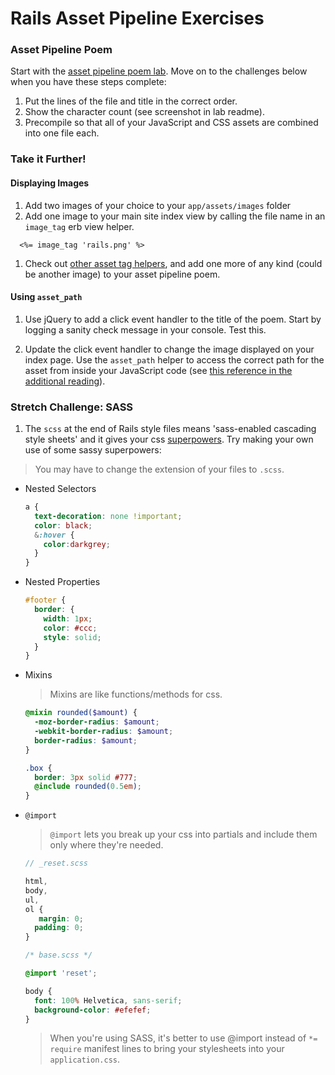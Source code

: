 # Rails Asset Pipeline Exercises

### Asset Pipeline Poem

Start with the [asset pipeline poem lab](https://github.com/sf-wdi-27-28/asset_pipeline_poem).  Move on to the challenges below when you have these steps complete:

1. Put the lines of the file and title in the correct order.  
2. Show the character count (see screenshot in lab readme).  
3. Precompile so that all of your JavaScript and CSS assets are combined into one file each.

### Take it Further!

#### Displaying Images

 1. Add two images of your choice to your `app/assets/images` folder
 2. Add one image to your main site index view by calling the file name in an `image_tag` erb view helper.
 
  ```
    <%= image_tag 'rails.png' %>
  ```
 
 1. Check out [other asset tag helpers](http://api.rubyonrails.org/classes/ActionView/Helpers/AssetTagHelper.html), and add one more of any kind (could be another image) to your asset pipeline poem.

#### Using `asset_path`

1. Use jQuery to add a click event handler to the title of the poem.  Start by logging a sanity check message in your console. Test this.

1. Update the click event handler to change the image displayed on your index page.  Use the `asset_path` helper to access the correct path for the asset from inside your JavaScript code (see [this reference in the additional reading](https://github.com/SF-WDI-LABS/shared_modules/blob/master/04-ruby-rails/asset-pipeline/27/additional-reading.md#erb-and-asset-path-helpers)).

### Stretch Challenge: SASS

 1. The `scss` at the end of Rails style files means 'sass-enabled cascading style sheets' and it gives your css [superpowers](http://sass-lang.com/). Try making your own use of some sassy superpowers:
 
   > You may have to change the extension of your files to `.scss`.

   * Nested Selectors
     ```scss
     a {
       text-decoration: none !important;
       color: black;
       &:hover {
         color:darkgrey;
       }
     }
     ```

   * Nested Properties
     ```scss
     #footer {
       border: {
         width: 1px;
         color: #ccc;
         style: solid;
       }
     }
     ```

   * Mixins
     > Mixins are like functions/methods for css.
     ```scss
     @mixin rounded($amount) {
       -moz-border-radius: $amount;
       -webkit-border-radius: $amount;
       border-radius: $amount;
     }

     .box {
       border: 3px solid #777;
       @include rounded(0.5em);
     }
     ```

   * `@import`
     > `@import` lets you break up your css into partials and include them only where they're needed.

     ```scss
     // _reset.scss

     html,
     body,
     ul,
     ol {
        margin: 0;
       padding: 0;
     }
     ```

     ```scss
     /* base.scss */

     @import 'reset';

     body {
       font: 100% Helvetica, sans-serif;
       background-color: #efefef;
     }
     ```

     > When you're using SASS, it's better to use @import instead of `*= require` manifest lines to bring your stylesheets into your `application.css`.

